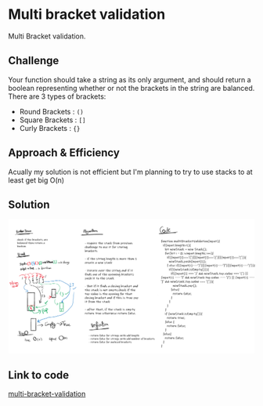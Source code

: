 # Multi bracket validation
Multi Bracket validation.

## Challenge

Your function should take a string as its only argument, and should return a boolean representing whether or not the brackets in the string are balanced. There are 3 types of brackets:

 - Round Brackets : `()`
 - Square Brackets : `[]`
 - Curly Brackets : `{}`

## Approach & Efficiency
Acually my solution is not efficient but I'm planning to try to use stacks to at least get big O(n)

## Solution
![multi-bracket-validation](../assets/multiBracketValidation.png)


## Link to code
[multi-bracket-validation](./multi-bracket-validation.js)
